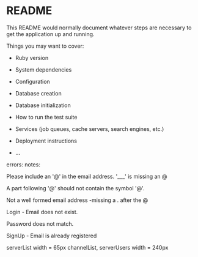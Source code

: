 # README

This README would normally document whatever steps are necessary to get the
application up and running.

Things you may want to cover:

* Ruby version

* System dependencies

* Configuration

* Database creation

* Database initialization

* How to run the test suite

* Services (job queues, cache servers, search engines, etc.)

* Deployment instructions

* ...


errors:
notes:

Please include an '@' in the email address. '___' is missing an @

A part following '@' should not contain the symbol '@'.

Not a well formed email address
    -missing a . after the @

Login - 
Email does not exist.

Password does not match.

SignUp -
Email is already registered


serverList width = 65px
channelList, serverUsers width = 240px
